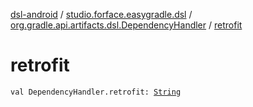 [dsl-android](../../index.md) / [studio.forface.easygradle.dsl](../index.md) / [org.gradle.api.artifacts.dsl.DependencyHandler](index.md) / [retrofit](./retrofit.md)

# retrofit

`val DependencyHandler.retrofit: `[`String`](https://kotlinlang.org/api/latest/jvm/stdlib/kotlin/-string/index.html)